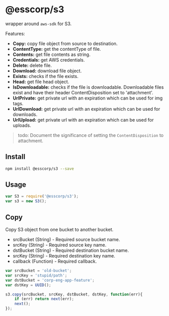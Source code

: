 # @esscorp/s3
wrapper around `aws-sdk` for S3.

Features:
- **Copy:** copy file object from source to destination.
- **ContentType:** get the contentType of file.
- **Contents:** get file contents as string.
- **Credentials:** get AWS credentials.
- **Delete:** delete file.
- **Download:** download file object.
- **Exists:** checks if the file exists.
- **Head:** get file head object.
- **IsDownloadable:** checks if the file is downloadable. Downloadable files exist and have their header ContentDisposition set to 'attachment'.
- **UrlPrivate:** get private url with an expiration which can be used for img tags.
- **UrlDownload:** get private url with an expiration which can be used for downloads.
- **UrlUpload:** get private url with an expiration which can be used for uploads.


> todo: Document the significance of setting the `ContentDisposition` to attachment.


## Install

```bash
npm install @esscorp/s3 --save
```

## Usage

```js
var S3 = require('@esscorp/s3');
var s3 = new S3();
```

## Copy

Copy S3 object from one bucket to another bucket.

- srcBucket (String) - Required source bucket name.
- srcKey (String) - Required source key name.
- dstBucket (String) - Required destination bucket name.
- srcKey (String) - Required destination key name.
- callback (Function) - Required callback.

```js
var srcBucket = 'old-bucket';
var srcKey = 'stupid/path';
var dstBucket = 'corp-eng-app-feature';
var dstKey = UUID();

s3.copy(srcBucket, srcKey, dstBucket, dstKey, function(err){
    if (err) return next(err);
    next();
});
```